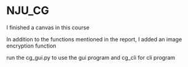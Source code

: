 # NJU_CG
I finished a canvas in this course

In addition to the functions mentioned in the report, I added an image encryption function

run the cg_gui.py to use the gui program and cg_cli for cli program

